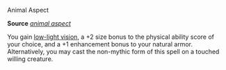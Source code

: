Animal Aspect

**Source** [_animal aspect_](/pathfinderRPG/prd/ultimateCombat/spells/animalAspect.html#_animal-aspect)

You gain [low-light vision](/pathfinderRPG/prd/monsters/universalMonsterRules.html#_low-light-vision), a +2 size bonus to the physical ability score of your choice, and a +1 enhancement bonus to your natural armor. Alternatively, you may cast the non-mythic form of this spell on a touched willing creature.

